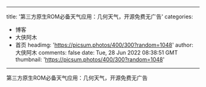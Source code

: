
---
title: '第三方原生ROM必备天气应用：几何天气，开源免费无广告'
categories: 
 - 博客
 - 大侠阿木
 - 首页
headimg: 'https://picsum.photos/400/300?random=1048'
author: 大侠阿木
comments: false
date: Tue, 28 Jun 2022 08:38:51 GMT
thumbnail: 'https://picsum.photos/400/300?random=1048'
---

<div>   
第三方原生ROM必备天气应用：几何天气，开源免费无广告  
</div>
            